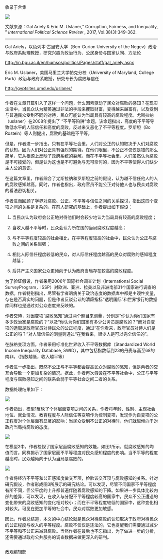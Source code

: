 

收录于合集

<img src='/images/611/2.png' width='auto' />

文献来源：Gal Ariely & Eric M. Uslaner,“ Corruption, Fairness, and Inequality, ”
_International Political Science Review_ , 2017, Vol.38(3):349-362.

* * *

Gal Ariely，以色列本·古里安大学（Ben-Gurion University of the
Negev）政治与政府系助理教授，研究兴趣为政治行为、公民身份与国家认同、方法论

http://in.bgu.ac.il/en/humsos/politics/Pages/staff/gal_ariely.aspx

Eric M. Uslaner，美国马里兰大学帕克分校（University of Maryland, College
Park）政治与政府系教授，研究专长为腐败与信任

http://gvptsites.umd.edu/uslaner/

  

* * *

  

作者在文章开篇引入了这样一个问题，什么因素驱动了民众对腐败的感知？在现实生活中，当民众认为精英通过非法的手段来攫取财富，变得越来越富有，以及受到与普通民众受到不同的对待，民众可能认为当局具有较高的腐败程度。尤斯拉纳（uslaner）在2008年提出了
“不平等陷阱”命题，该命题指出，高度的不平等导致低水平的人际信任和高度的腐败，反过来又恶化了不平等程度。罗斯坦（Bo
Rostein）等人则提出，腐败的基础是不平等。

但是，作者进一步指出，只有在平等社会里，人们对公正的认知取决于人们对腐败的认知，因为人们对公正具有强烈的期待。在他们眼里，不公正不仅仅是错的那么简单，它从根源上反映了政府系统的裂解。而在不平等社会里，人们虽然认为腐败是不可接受的，但是认为这也是不可避免与无可奈何的，因为不平等使得人们缺少主人公的意识。

在这篇文章里，作者综合了尤斯拉纳和罗斯坦之前的假设，认为越不信任他人的人的腐败感知越高。同时，作者也指出，政府官员不能公正对待他人也与民众对腐败的看法密切相关。

作者进而回顾了学界对腐败、公正、不平等与信任之间的关系探讨，指出这四个变项之间的关系是复杂的。在前人研究的基础上，作者提出如下假设：

1. 当民众认为政府会公正地对待他们时会较少地认为当局具有较高的腐败程度；

2. 当收入越不平等时，民众会认为所在国的当局腐败程度越高；

3. 与不平等程度较高的社会相比，在平等程度较高的社会中，民众认为公正与腐败之间的关系越强；

4. 相比人际信任程度较低的民众，对人际信任程度越高的民众对腐败的感知程度越低；

5. 后共产主义国家公众更倾向于认为政府当局存在较高的腐败程度。

为了验证假设，作者采用2006年国际社会调查计划（International Social
SurveyProgram，ISSP）对欧洲、亚洲、拉美以及非洲南部31个国家进行调查的数据。作者特别指出，尽管有学者诟病关于政治态度的数据库中都是主观性变量，存在是否真实的问题，但是作者反驳公认的清廉指标“透明国际”和世界银行的数据库同样也是通过对公众态度来反映的。

作者交待，对因变项“腐败感知”通过两个题目来测量，分别是“你认为你们国家有多少政治家是腐败的？”以及“你认为你们国家有多少公务员是腐败的？”而对自变项的选取是政府官员对待民众的公正程度，通过“在你看来，政府官员对待人们是公正的吗？”对人际信任的测量则通过“在我看来，很少人是可以完全信任的”。

在脉络变项方面，作者采用标准化世界收入不平等数据库（Standardized World Income Inequality Database,
SWID），其中包括指数低到23的丹麦与高至68的南非。（指数越低，收入越平等）

作者进一步指出，既然不公正与不平等都会提高民众对腐败的感知，但是两者的交互会导致一个更加复杂的情况。据此，作者再次假设在不平等社会中，公正与平等程度与腐败感知之间的联系会弱于平等社会之间二者的关系。

数据处理结果如下：

  

![](/images/611/3.png)

  

作者指出，模型1反映了个体层面变项之间的关系，作者将年龄、性别、主观社会地位、就业情况、教育程度与人际信任等变项作为控制变项，发现作为自变项的公正程度对个体层面有显著的影响：当民众受到不公正的对待时，他们就越倾向于对政府当局持腐败的态度。

  

![](/images/611/4.png)

  

在模型2中，作者检视了国家层面腐败感知的效能，如图1所示，就腐败感知的均值而言，同样揭示了国家层面不平等程度对民众感知程度的影响。当不平等的程度越高时，民众越倾向于认为当局是腐败的。

  

![](/images/611/5.png)

  

作者将经济不平等和公正感知度做交互项，检验该交互项与腐败感知的关系。针对研究假设，作者形成图3所展示的研究结论。可以发现，尽管不同国家不平等程度有所不同，但公平度的上升都普遍伴随着腐败感知的下降。如果进一步具体比较内部的差异，可以发现，在收入与分配不平等程度较高的国家中，民众不公正遭遇的变化带来的腐败感知的变化相对较小；而在不平等程度较低的国家中，这种变化相对较大。可见在更加平等的社会中，民众对腐败更加敏感。

因此，作者总结道，本文的中心结论就是民众对待腐败的认知取决于政府对待民众的公正程度与收入的平等程度。腐败不仅仅是违法的，它也提醒我们需要通过减少不平等和不公正来减轻腐败。当然作者在最后也不忘指出，为了做进一步的分析，还需要通过政府公共服务的调查数据来做更深入的研判。

  

![]()

政观编辑部

